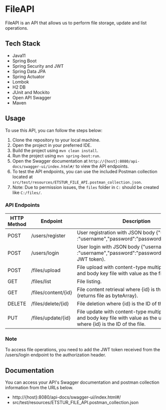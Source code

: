 # FileAPI

FileAPI is an API that allows us to perform file storage, update and list operations.

## Tech Stack 

+ Java11
+ Spring Boot
+ Spring Security and JWT
+ Spring Data JPA
+ Spring Actuator
+ Lombok
+ H2 DB
+ JUnit and Mockito
+ Open API Swagger
+ Maven

## Usage

To use this API, you can follow the steps below:

1. Clone the repository to your local machine.
2. Open the project in your preferred IDE.
3. Build the project using `mvn clean install`.
4. Run the project using `mvn spring-boot:run`.
5. Open the Swagger documentation at `http://{host}:8080/api-docs/swagger-ui/index.html#/` to view the API endpoints.
6. To test the API endpoints, you can use the included Postman collection located at `src/test/resources/ETSTUR_FILE_API.postman_collection.json`.
7. Note: Due to permission issues, the `files` folder in `C:` should be created like `C:/files/`.



### API Endpoints

| HTTP Method | Endpoint                  | Description |
|-------------|---------------------------|-------------|
| POST        | /users/register           | User registration with JSON body {"username" :"username","password":"password","role":"role"}. |
| POST        | /users/login              | User login with JSON body {"username" :"username","password":"password"} (returns JWT token). |
| POST        | /files/upload             | File upload with content-type multipart/form-data and body key file with value as the file. |
| GET         | /files/list               | File listing. |
| GET         | /files/content/{id}       | File content retrieval where {id} is the ID of the file (returns file as byteArray). |
| DELETE      | /files/delete/{id}        | File deletion where {id} is the ID of the file. |
| PUT         | /files/update/{id}        | File update with content-type multipart/form-data and body key file with value as the updated file, where {id} is the ID of the file. |

### Note

To access file operations, you need to add the JWT token received from the /users/login endpoint to the authorization header.


## Documentation

You can access your API's Swagger documentation and postman collection information from the URLs below.

- http://{host}:8080/api-docs/swagger-ui/index.html#/
- src/test/resources/ETSTUR_FILE_API.postman_collection.json